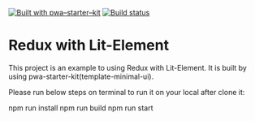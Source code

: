 [![Built with pwa–starter–kit](https://img.shields.io/badge/built_with-pwa–starter–kit_-blue.svg)](https://github.com/Polymer/pwa-starter-kit "Built with pwa–starter–kit")
[![Build status](https://api.travis-ci.org/Polymer/pwa-starter-kit.svg?branch=template-minimal-ui)](https://travis-ci.org/Polymer/pwa-starter-kit)

# Redux with Lit-Element
This project is an example to using Redux with Lit-Element. It is built by using pwa-starter-kit(template-minimal-ui).

Please run below steps on terminal to run it on your local after clone it:

npm run install
npm run build
npm run start
